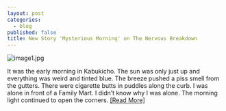 ```yaml
---
layout: post
categories:
  - blog
published: false
title: New Story 'Mysterious Morning' on The Nervous Breakdown
---
```

![image1.jpg]({{site.baseurl}}/media/image1.jpg)


It was the early morning in Kabukicho. The sun was only just up and everything was weird and tinted blue. The breeze pushed a piss smell from the gutters. There were cigarette butts in puddles along the curb. I was alone in front of a Family Mart. I didn’t know why I was alone. The morning light continued to open the corners. [[Read More]](http://thenervousbreakdown.com/?p=135831&preview=1&_ppp=ab6afb0064)


